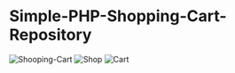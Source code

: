 # Simple-PHP-Shopping-Cart-Repository
![Shooping-Cart](https://user-images.githubusercontent.com/105173667/217672901-cd51fe70-35bf-4423-addd-5c80f0961492.jpg)
![Shop](https://user-images.githubusercontent.com/105173667/218218962-948be960-7596-4f5f-baaf-5836769309c9.png)
![Cart](https://user-images.githubusercontent.com/105173667/218219023-cfd3070a-eee7-44cc-8842-e125d852d436.png)

